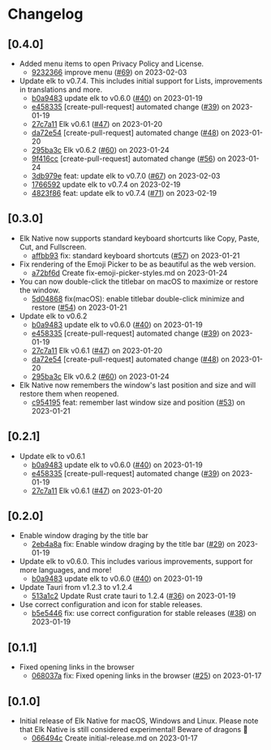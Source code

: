 # Changelog

## \[0.4.0]

- Added menu items to open Privacy Policy and License.
  - [9232366](https://github.com/elk-zone/elk-native/commit/92323668887a7d5dd16c1a1733f40feb34c7448f) improve menu ([#69](https://github.com/elk-zone/elk-native/pull/69)) on 2023-02-03
- Update elk to v0.7.4. This includes initial support for Lists, improvements in translations and more.
  - [b0a9483](https://github.com/elk-zone/elk-native/commit/b0a9483afaaf789147ab77d2571e4f276ac291f8) update elk to v0.6.0 ([#40](https://github.com/elk-zone/elk-native/pull/40)) on 2023-01-19
  - [e458335](https://github.com/elk-zone/elk-native/commit/e4583357c1274338069184e7d1e4ebea76f4f3f5) \[create-pull-request] automated change ([#39](https://github.com/elk-zone/elk-native/pull/39)) on 2023-01-19
  - [27c7a11](https://github.com/elk-zone/elk-native/commit/27c7a11e019062838630de8d81dbe07fd3964a78) Elk v0.6.1 ([#47](https://github.com/elk-zone/elk-native/pull/47)) on 2023-01-20
  - [da72e54](https://github.com/elk-zone/elk-native/commit/da72e54d7da87aed12da2412f96edf1966beadb4) \[create-pull-request] automated change ([#48](https://github.com/elk-zone/elk-native/pull/48)) on 2023-01-20
  - [295ba3c](https://github.com/elk-zone/elk-native/commit/295ba3c41844ce2354186f6add3876e98e2adc25) Elk v0.6.2 ([#60](https://github.com/elk-zone/elk-native/pull/60)) on 2023-01-24
  - [9f416cc](https://github.com/elk-zone/elk-native/commit/9f416cc8ca7be1f229ef483c826e853f22b8867b) \[create-pull-request] automated change ([#56](https://github.com/elk-zone/elk-native/pull/56)) on 2023-01-24
  - [3db979e](https://github.com/elk-zone/elk-native/commit/3db979e1355c9670148bf51956821f6ea19cd3f8) feat: update elk to v0.7.0 ([#67](https://github.com/elk-zone/elk-native/pull/67)) on 2023-02-03
  - [1766592](https://github.com/elk-zone/elk-native/commit/1766592ae72ea210c5d1c77ffb649abe34b5925f) update elk to v0.7.4 on 2023-02-19
  - [4823f86](https://github.com/elk-zone/elk-native/commit/4823f86ac2673f21181d4e2c5eb022f579715b7e) feat: update elk to v0.7.4 ([#71](https://github.com/elk-zone/elk-native/pull/71)) on 2023-02-19

## \[0.3.0]

- Elk Native now supports standard keyboard shortcurts like Copy, Paste, Cut, and Fullscreen.
  - [affbb93](https://github.com/elk-zone/elk-native/commit/affbb93bd2edcd34f01b909bfff323086b670e17) fix: standard keyboard shortcuts ([#57](https://github.com/elk-zone/elk-native/pull/57)) on 2023-01-21
- Fix rendering of the Emoji Picker to be as beautiful as the web version.
  - [a72bf6d](https://github.com/elk-zone/elk-native/commit/a72bf6d00309c82c296f5ef934650cb4ad8aaaaf) Create fix-emoji-picker-styles.md on 2023-01-24
- You can now double-click the titlebar on macOS to maximize or restore the window.
  - [5d04868](https://github.com/elk-zone/elk-native/commit/5d04868620f2e24ffd38533ef2e4bbcddc939351) fix(macOS): enable titlebar double-click minimize and restore ([#54](https://github.com/elk-zone/elk-native/pull/54)) on 2023-01-21
- Update elk to v0.6.2
  - [b0a9483](https://github.com/elk-zone/elk-native/commit/b0a9483afaaf789147ab77d2571e4f276ac291f8) update elk to v0.6.0 ([#40](https://github.com/elk-zone/elk-native/pull/40)) on 2023-01-19
  - [e458335](https://github.com/elk-zone/elk-native/commit/e4583357c1274338069184e7d1e4ebea76f4f3f5) \[create-pull-request] automated change ([#39](https://github.com/elk-zone/elk-native/pull/39)) on 2023-01-19
  - [27c7a11](https://github.com/elk-zone/elk-native/commit/27c7a11e019062838630de8d81dbe07fd3964a78) Elk v0.6.1 ([#47](https://github.com/elk-zone/elk-native/pull/47)) on 2023-01-20
  - [da72e54](https://github.com/elk-zone/elk-native/commit/da72e54d7da87aed12da2412f96edf1966beadb4) \[create-pull-request] automated change ([#48](https://github.com/elk-zone/elk-native/pull/48)) on 2023-01-20
  - [295ba3c](https://github.com/elk-zone/elk-native/commit/295ba3c41844ce2354186f6add3876e98e2adc25) Elk v0.6.2 ([#60](https://github.com/elk-zone/elk-native/pull/60)) on 2023-01-24
- Elk Native now remembers the window's last position and size and will restore them when reopened.
  - [c954195](https://github.com/elk-zone/elk-native/commit/c9541952c5674bdf247749d4d02750c4ff57fdb7) feat: remember last window size and position ([#53](https://github.com/elk-zone/elk-native/pull/53)) on 2023-01-21

## \[0.2.1]

- Update elk to v0.6.1
  - [b0a9483](https://github.com/elk-zone/elk-native/commit/b0a9483afaaf789147ab77d2571e4f276ac291f8) update elk to v0.6.0 ([#40](https://github.com/elk-zone/elk-native/pull/40)) on 2023-01-19
  - [e458335](https://github.com/elk-zone/elk-native/commit/e4583357c1274338069184e7d1e4ebea76f4f3f5) \[create-pull-request] automated change ([#39](https://github.com/elk-zone/elk-native/pull/39)) on 2023-01-19
  - [27c7a11](https://github.com/elk-zone/elk-native/commit/27c7a11e019062838630de8d81dbe07fd3964a78) Elk v0.6.1 ([#47](https://github.com/elk-zone/elk-native/pull/47)) on 2023-01-20

## \[0.2.0]

- Enable window draging by the title bar
  - [2eb4a8a](https://github.com/elk-zone/elk-native/commit/2eb4a8ae77fb5c76808ea0f8d2bdaaab81efa924) fix: Enable window draging by the title bar ([#29](https://github.com/elk-zone/elk-native/pull/29)) on 2023-01-19
- Update elk to v0.6.0. This includes various improvements, support for more languages, and more!
  - [b0a9483](https://github.com/elk-zone/elk-native/commit/b0a9483afaaf789147ab77d2571e4f276ac291f8) update elk to v0.6.0 ([#40](https://github.com/elk-zone/elk-native/pull/40)) on 2023-01-19
- Update Tauri from v1.2.3 to v1.2.4
  - [513a1c2](https://github.com/elk-zone/elk-native/commit/513a1c2808941b20edc6d1b220ed15a9682eb389) Update Rust crate tauri to 1.2.4 ([#36](https://github.com/elk-zone/elk-native/pull/36)) on 2023-01-19
- Use correct configuration and icon for stable releases.
  - [b5e5446](https://github.com/elk-zone/elk-native/commit/b5e544655c798405827babcf8aecf7e3d0ddc03e) fix: use correct configuration for stable releases ([#38](https://github.com/elk-zone/elk-native/pull/38)) on 2023-01-19

## \[0.1.1]

- Fixed opening links in the browser
  - [068037a](https://github.com/elk-zone/elk-native/commit/068037a4913e56619435c11fd1a791e525742b78) fix: Fixed opening links in the browser ([#25](https://github.com/elk-zone/elk-native/pull/25)) on 2023-01-17

## \[0.1.0]

- Initial release of Elk Native for macOS, Windows and Linux. Please note that Elk Native is still considered experimental! Beware of dragons 🐉
  - [066494c](https://github.com/elk-zone/elk-native/commit/066494c88312552848aa1c6ce82f8a9639d36c53) Create initial-release.md on 2023-01-17
